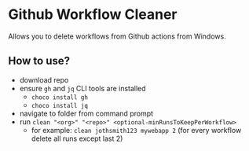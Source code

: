 ﻿# Github Workflow Cleaner

Allows you to delete workflows from Github actions from Windows.

## How to use?

- download repo
- ensure `gh` and `jq` CLI tools are installed
  - `choco install gh`
  - `choco install jq`
- navigate to folder from command prompt
- run `clean "<org>" "<repo>" <optional-minRunsToKeepPerWorkflow>`
  - for example: `clean jothsmith123 mywebapp 2` (for every workflow delete all runs except last 2)
